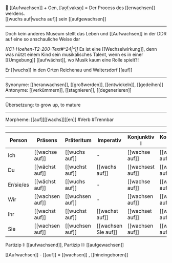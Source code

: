 🌱 [[Aufwachsen]] + Gen, [ˈaʊ̯fˌvaksn̩] = Der Process des [[erwachsen]] werdens.  
[[wuchs auf|wuchs auf]]
sein [[aufgewachsen]]

---

Doch kein anderes Museum stellt das Leben und [[Aufwachsen]] in der DDR auf eine so anschauliche Weise dar

_[[C1-Hoehen-T2-200-Text#^24|^]]_ Es ist eine [[Wechselwirkung]], denn was nützt einem Kind sein musikalisches Talent, wenn es in einer [[Umgebung]] [[aufwächst]], wo Musik kaum eine Rolle spielt?!

Er [[wuchs]] in den Orten Reichenau und Waltersdorf [[auf]]

---

Synonyme: [[heranwachsen]], [[großwerden]], [[entwickeln]], [[gedeihen]]
Antonyme: [[verkümmern]], [[stagnieren]], [[degenerieren]]

---

Übersetzung: to grow up, to mature

---

Morpheme: [[auf]][[wachs]][[en]]
#Verb #Trennbar

---

| Person    | Präsens         | Präteritum      | Imperativ           | Konjunktiv I     | Konjunktiv II    |
| --------- | --------------- | --------------- | ------------------- | ---------------- | ---------------- |
| Ich       | [[wachse auf]]  | [[wuchs auf]]   | -                   | [[wachse auf]]   | [[wüchse auf]]   |
| Du        | [[wächst auf]]  | [[wuchst auf]]  | [[wachs auf]]       | [[wachsest auf]] | [[wüchsest auf]] |
| Er/sie/es | [[wächst auf]]  | [[wuchs auf]]   | -                   | [[wachse auf]]   | [[wüchse auf]]   |
| Wir       | [[wachsen auf]] | [[wuchsen auf]] | -                   | [[wachsen auf]]  | [[wüchsen auf]]  |
| Ihr       | [[wachst auf]]  | [[wuchst auf]]  | [[wachst auf]]      | [[wachset auf]]  | [[wüchset auf]]  |
| Sie       | [[wachsen auf]] | [[wuchsen auf]] | [[wachsen Sie auf]] | [[wachsen auf]]  | [[wüchsen auf]]  |

Partizip I: [[aufwachsend]], Partizip II: [[aufgewachsen]]

[[Aufwachsen]] - [[auf]] = [[wachsen]]
, [[hineingeboren]]

